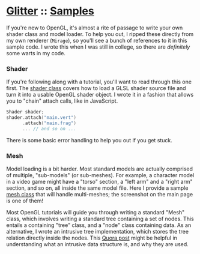 # [Glitter](https://github.com/Polytonic/Glitter/) :: [Samples](https://github.com/Polytonic/Glitter/tree/master/Samples)

If you're new to OpenGL, it's almost a rite of passage to write your own shader class and model loader. To help you out, I ripped these directly from my own renderer (`Mirage`), so you'll see a bunch of references to it in this sample code. I wrote this when I was still in college, so there are *definitely* some warts in my code.

### Shader

If you're following along with a tutorial, you'll want to read through this one first. The [shader class](https://github.com/Polytonic/Glitter/blob/master/Samples/shader.hpp) covers how to load a GLSL shader source file and turn it into a usable OpenGL shader object. I wrote it in a fashion that allows you to "chain" attach calls, like in JavaScript.

```cpp
Shader shader;
shader.attach("main.vert")
      .attach("main.frag")
      ... // and so on ...
```

There is some basic error handling to help you out if you get stuck.

### Mesh

Model loading is a bit harder. Most standard models are actually comprised of multiple, "sub-models" (or sub-meshes). For example, a character model in a video game might have a "torso" section, a "left arm" and a "right arm" section, and so on, all inside the same model file. Here I provide a sample [mesh class](https://github.com/Polytonic/Glitter/blob/master/Samples/mesh.hpp) that will handle multi-meshes; the screenshot on the main page is one of them!

Most OpenGL tutorials will guide you through writing a standard "Mesh" class, which involves writing a standard tree containing a set of nodes. This entails a containing "tree" class, and a "node" class containing data. As an alternative, I wrote an intrusive tree implementation, which stores the tree relation directly inside the nodes. This [Quora post](http://qr.ae/RFzeSU) might be helpful in understanding what an intrusive data structure is, and why they are used.
